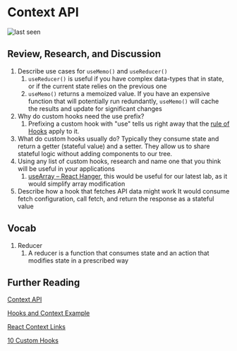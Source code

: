 # Context API

![last seen](https://img.shields.io/github/last-commit/CullenSharp/reading-notes)

## Review, Research, and Discussion

1. Describe use cases for `useMemo()` and `useReducer()`
    1. `useReducer()` is useful if you have complex data-types that in state, or if the current state relies on the previous one
    1. `useMemo()` returns a memoized value. If you have an expensive function that will potentially run redundantly, `useMemo()` will cache the results and update for significant changes
1. Why do custom hooks need the use prefix?
    1. Prefixing a custom hook with "use" tells us right away that the [rule of Hooks](https://reactjs.org/docs/hooks-rules.html) apply to it.
1. What do custom hooks usually do?
    Typically they consume state and return a getter (stateful value) and a setter. They allow us to share stateful logic without adding components to our tree.
1. Using any list of custom hooks, research and name one that you think will be useful in your applications
    1. [useArray – React Hanger](https://github.com/kitze/react-hanger), this would be useful for our latest lab, as it would simplify array modification
1. Describe how a hook that fetches API data might work
    It would consume fetch configuration, call fetch, and return the response as a stateful value

## Vocab

1. Reducer
    1. A reducer is a function that consumes state and an action that modifies state in a prescribed way

## Further Reading

[Context API](https://reactjs.org/docs/context.html)

[Hooks and Context Example](https://medium.com/swlh/snackbars-in-react-an-exercise-in-hooks-and-context-299b43fd2a2b)

[React Context Links](https://github.com/diegohaz/awesome-react-context)

[10 Custom Hooks](https://blog.bitsrc.io/10-react-custom-hooks-you-should-have-in-your-toolbox-aa27d3f5564d)
